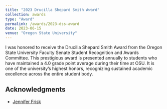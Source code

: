 ```yaml
---
title: "2023 Drucilla Shepard Smith Award"
collection: awards
type: "Award"
permalink: /awards/2023-dss-award
date: 2023-06-15
venue: "Oregon State University"
---
```


I was honored to receive the Drucilla Shepard Smith Award from the Oregon State University Faculty Senate Student Recognition and Awards Committee. This prestigious award is presented annually to students who have maintained a 4.0 grade point average during their time at OSU. It is one of the university’s highest honors, recognizing sustained academic excellence across the entire student body.

## Acknowledgments
* [Jennifer Frisk](https://www.linkedin.com/in/jennifer-mm-frisk/)
